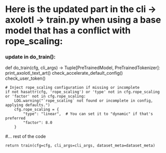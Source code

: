 

# Here is the updated part in the cli -> axolotl -> train.py when using a base model that has a conflict with rope_scaling:
### update in do_train():

def do_train(cfg, cli_args) -> Tuple[PreTrainedModel, PreTrainedTokenizer]:
    print_axolotl_text_art()
    check_accelerate_default_config()
    check_user_token()

    # Inject rope_scaling configuration if missing or incomplete
    if not hasattr(cfg, 'rope_scaling') or 'type' not in cfg.rope_scaling or 'factor' not in cfg.rope_scaling:
        LOG.warning("`rope_scaling` not found or incomplete in config, applying defaults.")
        cfg.rope_scaling = {
            "type": "linear",  # You can set it to "dynamic" if that's preferred
            "factor": 8.0
        }

   #... rest of the code
    
    return train(cfg=cfg, cli_args=cli_args, dataset_meta=dataset_meta)
